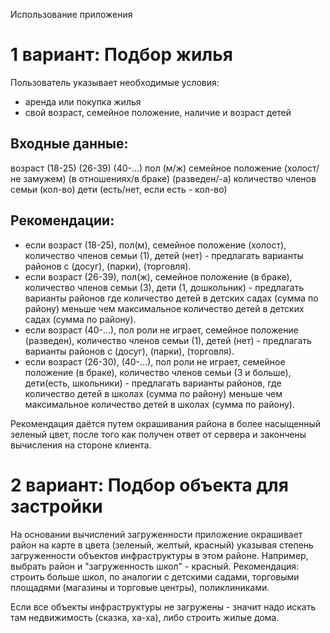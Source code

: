 Использование приложения

# 1 вариант: Подбор жилья

Пользователь указывает необходимые условия: 
- аренда или покупка жилья
- свой возраст, семейное положение, наличие и возраст детей

## Входные данные:
возраст (18-25) (26-39) (40-...)
пол (м/ж)
семейное положение (холост/не замужем) (в отношениях/в браке) (разведен/-а)
количество членов семьи (кол-во)
дети (есть/нет, если есть - кол-во)

## Рекомендации:
+ если возраст (18-25), пол(м), семейное положение (холост), количество членов семьи (1), детей (нет) - предлагать варианты районов с (досуг), (парки), (торговля).
+ если возраст (26-39), пол(ж), семейное положение (в браке), количество членов семьи (3), дети (1, дошкольник) - предлагать варианты районов где количество детей в детских садах (сумма по району) меньше чем максимальное количество детей в детских садах (сумма по району). 
+ если возраст (40-...), пол роли не играет, семейное положение (разведен), количество членов семьи (1), детей (нет) - предлагать варианты районов с (досуг), (парки), (торговля).
+ если возраст (26-30), (40-...), пол роли не играет, семейное положение (в браке), количество членов семьи (3 и больше), дети(есть, школьники) - предлагать варианты районов, где количество детей в школах (сумма по району) меньше чем максимальное количество детей в школах (сумма по району).


Рекомендация даётся путем окрашивания района в более насыщенный зеленый цвет, после того как получен ответ от сервера и закончены вычисления на стороне клиента.

# 2 вариант: Подбор объекта для застройки

На основании вычислений загруженности приложение окрашивает район на карте в цвета (зеленый, желтый, красный) указывая степень
загруженности объектов инфраструктуры в этом районе. 
Например, выбрать район и "загруженность школ" - красный. Рекомендация: строить больше школ, по аналогии с детскими садами,
торговыми площадями (магазины и торговые центры), поликлиниками.

Если все объекты инфраструктуры не загружены - значит надо искать там недвижимость (сказка, ха-ха), либо строить жилые дома.
